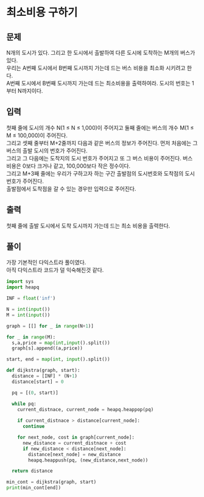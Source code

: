 # 최소비용 구하기

## 문제
N개의 도시가 있다. 그리고 한 도시에서 출발하여 다른 도시에 도착하는 M개의 버스가 있다. </br>
우리는 A번째 도시에서 B번째 도시까지 가는데 드는 버스 비용을 최소화 시키려고 한다. </br>
A번째 도시에서 B번째 도시까지 가는데 드는 최소비용을 출력하여라. 도시의 번호는 1부터 N까지이다. </br>

## 입력
첫째 줄에 도시의 개수 N(1 ≤ N ≤ 1,000)이 주어지고 둘째 줄에는 버스의 개수 M(1 ≤ M ≤ 100,000)이 주어진다. </br>
그리고 셋째 줄부터 M+2줄까지 다음과 같은 버스의 정보가 주어진다. 먼저 처음에는 그 버스의 출발 도시의 번호가 주어진다.  </br>
그리고 그 다음에는 도착지의 도시 번호가 주어지고 또 그 버스 비용이 주어진다. 버스 비용은 0보다 크거나 같고, 100,000보다 작은 정수이다. </br>
그리고 M+3째 줄에는 우리가 구하고자 하는 구간 출발점의 도시번호와 도착점의 도시번호가 주어진다. </br>
출발점에서 도착점을 갈 수 있는 경우만 입력으로 주어진다. </br>

## 출력
첫째 줄에 출발 도시에서 도착 도시까지 가는데 드는 최소 비용을 출력한다. </br>

## 풀이
가장 기본적인 다익스트라 풀이였다. </br>
아직 다익스트라 코드가 덜 익숙해진것 같다. </br>

```python
import sys
import heapq

INF = float('inf')

N = int(input())
M = int(input())

graph = [[] for _ in range(N+1)]

for _ in range(M):
  s,a,price = map(int,input().split())
  graph[s].append((a,price))

start, end = map(int, input().split())

def dijkstra(graph, start):
  distance = [INF] * (N+1)
  distance[start] = 0

  pq = [(0, start)]

  while pq:
    current_distnace, current_node = heapq.heappop(pq)
    
    if current_distnace > distance[current_node]:
      continue

    for next_node, cost in graph[current_node]:
      new_distance = current_distnace + cost
      if new_distance < distance[next_node]:
        distance[next_node] = new_distance
        heapq.heappush(pq, (new_distance,next_node))

  return distance

min_cont = dijkstra(graph, start)
print(min_cont[end])
```
